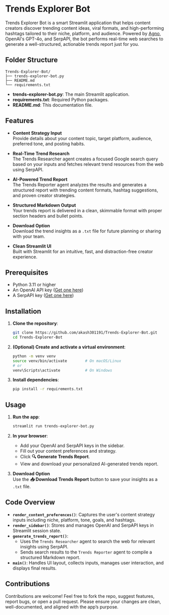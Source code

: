 # Trends Explorer Bot

Trends Explorer Bot is a smart Streamlit application that helps content creators discover trending content ideas, viral formats, and high-performing hashtags tailored to their niche, platform, and audience. Powered by [Agno](https://github.com/agno-agi/agno), OpenAI's GPT-4o, and SerpAPI, the bot performs real-time web searches to generate a well-structured, actionable trends report just for you.

## Folder Structure

```
Trends-Explorer-Bot/
├── trends-explorer-bot.py
├── README.md
└── requirements.txt
```

- **trends-explorer-bot.py**: The main Streamlit application.
- **requirements.txt**: Required Python packages.
- **README.md**: This documentation file.

## Features

- **Content Strategy Input**  
  Provide details about your content topic, target platform, audience, preferred tone, and posting habits.

- **Real-Time Trend Research**  
  The Trends Researcher agent creates a focused Google search query based on your inputs and fetches relevant trend resources from the web using SerpAPI.

- **AI-Powered Trend Report**  
  The Trends Reporter agent analyzes the results and generates a structured report with trending content formats, hashtag suggestions, and proven creator strategies.

- **Structured Markdown Output**  
  Your trends report is delivered in a clean, skimmable format with proper section headers and bullet points.

- **Download Option**  
  Download the trend insights as a `.txt` file for future planning or sharing with your team.

- **Clean Streamlit UI**  
  Built with Streamlit for an intuitive, fast, and distraction-free creator experience.

## Prerequisites

- Python 3.11 or higher  
- An OpenAI API key ([Get one here](https://platform.openai.com/account/api-keys))  
- A SerpAPI key ([Get one here](https://serpapi.com/manage-api-key))

## Installation

1. **Clone the repository**:
   ```bash
   git clone https://github.com/akash301191/Trends-Explorer-Bot.git
   cd Trends-Explorer-Bot
   ```

2. **(Optional) Create and activate a virtual environment**:
   ```bash
   python -m venv venv
   source venv/bin/activate        # On macOS/Linux
   # or
   venv\Scripts\activate           # On Windows
   ```

3. **Install dependencies**:
   ```bash
   pip install -r requirements.txt
   ```

## Usage

1. **Run the app**:
   ```bash
   streamlit run trends-explorer-bot.py
   ```

2. **In your browser**:
   - Add your OpenAI and SerpAPI keys in the sidebar.
   - Fill out your content preferences and strategy.
   - Click **🔍 Generate Trends Report**.
   - View and download your personalized AI-generated trends report.

3. **Download Option**  
   Use the **📥 Download Trends Report** button to save your insights as a `.txt` file.

## Code Overview

- **`render_content_preferences()`**: Captures the user's content strategy inputs including niche, platform, tone, goals, and hashtags.
- **`render_sidebar()`**: Stores and manages OpenAI and SerpAPI keys in Streamlit session state.
- **`generate_trends_report()`**:  
  - Uses the `Trends Researcher` agent to search the web for relevant insights using SerpAPI.  
  - Sends search results to the `Trends Reporter` agent to compile a structured Markdown report.
- **`main()`**: Handles UI layout, collects inputs, manages user interaction, and displays final results.

## Contributions

Contributions are welcome! Feel free to fork the repo, suggest features, report bugs, or open a pull request. Please ensure your changes are clean, well-documented, and aligned with the app’s purpose.